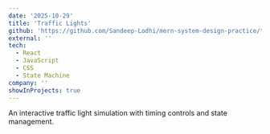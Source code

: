 ```yaml
---
date: '2025-10-29'
title: 'Traffic Lights'
github: 'https://github.com/Sandeep-Lodhi/mern-system-design-practice/tree/traffic-lights'
external: ''
tech:
  - React
  - JavaScript
  - CSS
  - State Machine
company: ''
showInProjects: true
---
```


An interactive traffic light simulation with timing controls and state management.
